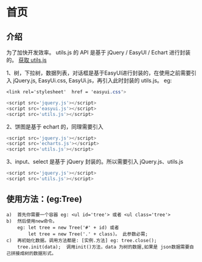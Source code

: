 # 首页

## 介绍

为了加快开发效率。 utils.js 的 API 是基于 jQuery / EasyUI / Echart 进行封装的。 [获取 utils.js ](https://github.com/GitAlphabet/utils.git)

1、树，下拉树，数据列表，对话框是基于EasyUI进行封装的，在使用之前需要引入 jQuery.js, EasyUi.css, EasyUi.js，再引入此时封装的 utils.js。 eg:

 ``` css
<link rel='stylesheet'  href = 'easyui.css'> 
``` 
```  js
<script	src='jquery.js'></script> 
<script	src='easyui.js'></script> 
<script	src='utils.js'></script>
```

2、饼图是基于 echart 的，同理需要引入
```  js
<script	src='jquery.js'></script> 
<script	src='echarts.js'></script> 
<script	src='utils.js'></script> 
```

3、input、select 是基于 jQuery 封装的。所以需要引入 jQuery.js、utils.js
```  js
<script	src='jquery.js'></script> 
<script	src='utils.js'></script> 
```

## 使用方法：(eg:Tree)
``` 
a)	首先你需要一个容器 eg: <ul id='tree'> 或者 <ul class='tree'>
b)	然后使用new命令。
    eg: let tree = new Tree('#' + id) 或者 
        let tree = new Tree('.' + class)。 此参数必需;
c)	再初始化数据。调用方法都是: [实例.方法] eg: tree.close();
    tree.init(data);  调用init()方法，data 为树的数据,如果是 json数据需要自己拼接成树的数据形式。
```
